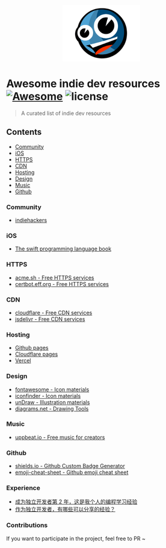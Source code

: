 <div align="center">
  <img src="./topface.png" height="150px">
</div>

# Awesome indie dev resources [![Awesome](https://cdn.rawgit.com/sindresorhus/awesome/d7305f38d29fed78fa85652e3a63e154dd8e8829/media/badge.svg)](https://github.com/sindresorhus/awesome) ![license](https://img.shields.io/github/license/aaronlamz/awesome-indie-dev-resources?color=brightgreen)

> A curated list of indie dev resources

## Contents

- [Community](#Community)
- [iOS](#iOS)
- [HTTPS](#HTTPS)
- [CDN](#CDN)
- [Hosting](#Hosting)
- [Design](#Design)
- [Music](#Music)
- [Github](#Github)


### Community
- [indiehackers](https://www.indiehackers.com/)

### iOS
- [The swift programming language book](https://docs.swift.org/swift-book/)

### HTTPS
- [acme.sh - Free HTTPS services ](https://github.com/acmesh-official/acme.sh)
- [certbot.eff.org - Free HTTPS services  ](https://certbot.eff.org/)

### CDN
- [cloudflare - Free CDN services](https://www.cloudflare.com/zh-cn/cdn/)
- [jsdelivr  - Free CDN services](https://www.jsdelivr.com/)

### Hosting
- [Github pages](https://pages.github.com/)
- [Cloudflare pages](https://pages.cloudflare.com/)
- [Vercel](https://vercel.com/)
### Design
- [fontawesome - Icon materials ](https://fontawesome.com/)
- [iconfinder - Icon materials ](https://www.iconfinder.com/)
- [unDraw - Illustration materials](https://undraw.co/illustrations)
- [diagrams.net - Drawing Tools](https://app.diagrams.net/)

### Music
- [uppbeat.io - Free music for creators](https://uppbeat.io/)

### Github
- [shields.io - Github Custom Badge Generator](https://shields.io/)
- [emoji-cheat-sheet - Github emoji cheat sheet](https://github.com/ikatyang/emoji-cheat-sheet#table-of-contents)

### Experience
- [成为独立开发者第 2 年，这是我个人的编程学习经验](https://sspai.com/post/37643)
- [作为独立开发者，有哪些可以分享的经验？](https://www.zhihu.com/question/24667846)

### Contributions
If you want to participate in the project, feel free to PR ~
